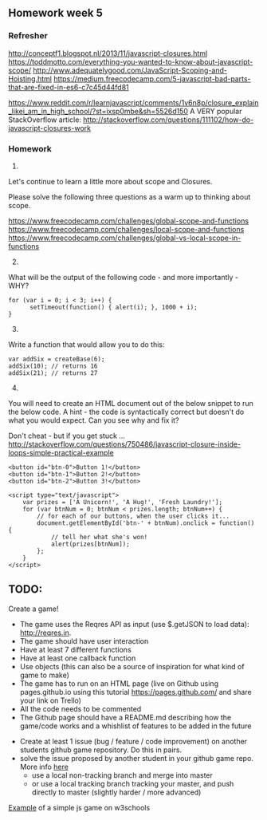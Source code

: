 ## Homework week 5

### Refresher
http://conceptf1.blogspot.nl/2013/11/javascript-closures.html
https://toddmotto.com/everything-you-wanted-to-know-about-javascript-scope/
http://www.adequatelygood.com/JavaScript-Scoping-and-Hoisting.html
https://medium.freecodecamp.com/5-javascript-bad-parts-that-are-fixed-in-es6-c7c45d44fd81

https://www.reddit.com/r/learnjavascript/comments/1v6n8p/closure_explain_likei_am_in_high_school/?st=ixsp0mbe&sh=5526d150
A VERY popular StackOverflow article:
http://stackoverflow.com/questions/111102/how-do-javascript-closures-work

### Homework 

1. 
Let's continue to learn a little more about scope and Closures. 

Please solve the following three questions as a warm up to thinking about scope. 

https://www.freecodecamp.com/challenges/global-scope-and-functions
https://www.freecodecamp.com/challenges/local-scope-and-functions
https://www.freecodecamp.com/challenges/global-vs-local-scope-in-functions

2. 
What will be the output of the following code - and more importantly - WHY? 

```
for (var i = 0; i < 3; i++) {
      setTimeout(function() { alert(i); }, 1000 + i);
}
```

3. 
Write a function that would allow you to do this: 

```
var addSix = createBase(6);
addSix(10); // returns 16
addSix(21); // returns 27
```

4. 
You will need to create an HTML document out of the below snippet to run the below code. A hint - the code is syntactically correct but doesn't do what you would expect. Can you see why and fix it?  

Don't cheat - but if you get stuck ... http://stackoverflow.com/questions/750486/javascript-closure-inside-loops-simple-practical-example

```
<button id="btn-0">Button 1!</button>
<button id="btn-1">Button 2!</button>
<button id="btn-2">Button 3!</button>

<script type="text/javascript">
    var prizes = ['A Unicorn!', 'A Hug!', 'Fresh Laundry!'];
    for (var btnNum = 0; btnNum < prizes.length; btnNum++) {
        // for each of our buttons, when the user clicks it...
        document.getElementById('btn-' + btnNum).onclick = function() {
            // tell her what she's won!
            alert(prizes[btnNum]);
        };
    }
</script>
```


## TODO:

Create a game!
 * The game uses the Reqres API as input (use $.getJSON to load data): http://reqres.in.
 * The game should have user interaction
 * Have at least 7 different functions
 * Have at least one callback function 
 * Use objects (this can also be a source of inspiration for what kind of game to make)
 * The game has to run on an HTML page (live on Github using pages.github.io using this tutorial https://pages.github.com/ and share your link on Trello)
 * All the code needs to be commented
 * The Github page should have a README.md describing how the game/code works and a whishlist of features to be added in the future

- Create at least 1 issue (bug / feature / code improvement) on another students github game repository. Do this in pairs.
-  solve the issue proposed by another student in your github game repo. More info [here](https://hackyourfuture.slack.com/files/michahell/F31BX1XT6/Merging_a_local_branch_into_master)
    - use a local non-tracking branch and merge into master
    - or use a local tracking branch tracking your master, and push directly to master (slightly harder / more advanced)

[Example](https://www.w3schools.com/graphics/game_intro.asp) of a simple js game on w3schools
